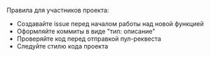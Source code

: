 Правила для участников проекта:

- Создавайте issue перед началом работы над новой функцией
- Оформляйте коммиты в виде "тип: описание"
- Проверяйте код перед отправкой пул-реквеста
- Следуйте стилю кода проекта

